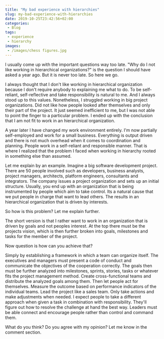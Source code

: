 ```yaml
---
title: "My bad experience with hierarchies"
slug: my-bad-experience-with-hierarchies
date: 2019-10-25T23:42:56+02:00
categories:
 - Blog
tags:
 - experience
 - hierarchy
images:
 - /images/chess figures.jpg
---
```


I usually come up with the important questions way too late. "Why do I not like working in hierarchical organizations?" is the question I should have asked a year ago. But it is never too late. So here we go.

I always thought that I don't like working in hierarchical organization because I don't require anybody to explaining me what to do. To be self-reliant, self-reflective and take responsibility is natural to me. And I always stood up to this values. Nonetheless, I struggled working in big project organizations. Did not like how people looked after themselves and only their part of the project. It just seemed inefficient to me, but I was not able to point the finger to a particular problem. I ended up with the conclusion that I am not fit to work in an hierarchical organization.

A year later I have changed my work environment entirely. I'm now partially self-employed and work for a small business. Everything is output driven and there is not much overhead when it comes to coordination and planning. People work in a self-reliant and responsible manner. That is where I realized that the problem I faced when working in hierarchy rooted in something else than assumed.

Let me explain by an example. Imagine a big software development project. There are 50 people involved such as developers, business analysts, project managers, architects, platform engineers, consultants and integrators. The company issues a project organization and sets up an initial structure. Usually, you end up with an organization that is being instrumented by people which aim to take control. Its a natural cause that we put people in charge that want to lead others. The results in an hierarchical organization that is driven by interests.

So how is this problem? Let me explain further.

The short version is that I rather want to work in an organization that is driven by goals and not peoples interest. At the top there must be the projects vision, which is then further broken into goals, milestones and tasks for the member of the project.

Now question is how can you achieve that?

Simply by establishing a framework in which a team can organize itself. The executives and managers must present a code of conduct and communicate the objectives of the cooperation correctly. The goals then must be further analyzed into milestones, sprints, stories, tasks or whatever fits the project management method. Create cross-functional teams and distribute the analyzed goals among them. Then let people act for themselves. Measure the outcome based on performance indicators of the individual teams. Lead the project like a sales team. Only take actions and make adjustments when needed. I expect people to take a different approach when given a task in combination with responsibility. They'll figure out how to resolve the challenge at hand the best way. Leaders must be able connect and encourage people rather than control and command them.

What do you think? Do you agree with my opinion? Let me know in the comment section.
